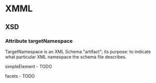 XMML
=========

XSD
-------
### Attribute targetNamespace
TargetNamespace is an XML Schema "artifact"; its purpose: to indicate what 
particular XML namespace the schema file describes.

simpleElement - TODO

facets - TODO